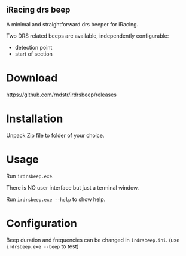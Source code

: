 iRacing drs beep
----------------
A minimal and straightforward drs beeper for iRacing.

Two DRS related beeps are available, independently configurable:
- detection point
- start of section

# Download
https://github.com/rndstr/irdrsbeep/releases

# Installation
Unpack Zip file to folder of your choice.

# Usage
Run `irdrsbeep.exe`.

There is NO user interface but just a terminal window.

Run `irdrsbeep.exe --help` to show help.

# Configuration
Beep duration and frequencies can be changed in `irdrsbeep.ini`.
(use `irdrsbeep.exe --beep` to test)

